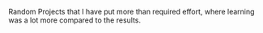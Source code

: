 Random Projects that I have put more than required effort, where learning was a lot more compared to the results.
